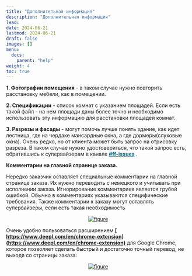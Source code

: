 ```yaml
---
title: "Дополнительная информация"
description: "Дополнительная информация"
lead:
date: 2024-06-21
lastmod: 2024-06-21
draft: false
images: []
menu:
  docs:
    parent: "help"
weight: 4
toc: true
---
```


<head>
<meta charset="utf-8">
<title>Lightbox Example</title>
<link rel="stylesheet" href="https://cdnjs.cloudflare.com/ajax/libs/lightbox2/2.11.0/css/lightbox.css">
</head>
<body>

**1. Фотографии помещения** - в таком случае нужно повторить расстановку мебели, как в помещении.

**2. Спецификации** - список комнат с указанием площадей. Если есть такой файл - на нем площади даны более точно и необходимо использовать эту информацию для расстановки площадей комнат.

**3. Разрезы и фасады** - могут помочь лучше понять здание, как идет лестница, где на чердаке мансардные окна, а где дормеры(слуховые окна). Очень редко, но от клиента может быть запрос на отрисовку разреза.  В таком случае нужно удостовериться, что такой запрос есть, обратившись к супервайзерам в канале <a href="https://ivds-fpteam.slack.com/?redir=%2Farchives%2FC046FGX9UFP%3Fname%3DC046FGX9UFP" style="text-decoration: underline; color: #006A8A;" target="_blank"><strong>#ff-issues</strong></a> .

**Комментарии на главной странице заказа.**

Нередко заказчик оставляет специальные комментарии на главной странице заказа. Их нужно переводить с немецкого  и учитывать при исполнении заказа. Игнорирование комментариев является грубой ошибкой. Обычно в комментариях указываются специфические требования. Также комментарии к заказу могут оставлять супервайзеры, если есть такая необходимость

<div style="text-align: center;">
  <a href="/21.53.40.png" data-lightbox="example-1" >
    <img src="/21.53.40.png" alt="figure"  />
  </a>
</div>

Очень удобно пользоваться  расширением **[ https://www.deepl.com/en/chrome-extension](https://www.deepl.com/en/chrome-extension)** для Google Chrome, которое позволяет сделать быстрый и достаточно точный перевод, не выходя со страницы заказа:

<div style="text-align: center;">
  <a href="/21.53.45.png" data-lightbox="example-1" >
    <img src="/21.53.45.png" alt="figure"  />
  </a>
</div>

<script src="https://cdnjs.cloudflare.com/ajax/libs/jquery/3.3.1/jquery.min.js"></script>
<script src="https://stackpath.bootstrapcdn.com/bootstrap/4.3.1/js/bootstrap.min.js"></script>
<script src="https://cdnjs.cloudflare.com/ajax/libs/lightbox2/2.11.0/js/lightbox.js"></script>
</body>
